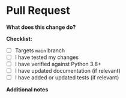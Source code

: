 # Pull Request

**What does this change do?**
<!-- Briefly describe your changes and why they are needed -->

**Checklist:**
- [ ] Targets `main` branch
- [ ] I have tested my changes
- [ ] I have verified against Python 3.8+
- [ ] I have updated documentation (if relevant)
- [ ] I have added or updated tests (if relevant)

**Additional notes**
<!-- Add any other information or context here -->
